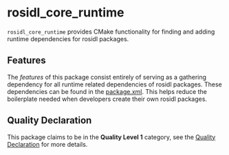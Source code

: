 # rosidl_core_runtime

`rosidl_core_runtime` provides CMake functionality for finding and adding runtime dependencies for rosidl packages.

## Features

The *features* of this package consist entirely of serving as a gathering dependency for all runtime related dependencies of rosidl packages.
These dependencies can be found in the [package.xml](package.xml).
This helps reduce the boilerplate needed when developers create their own rosidl packages.

## Quality Declaration

This package claims to be in the **Quality Level 1** category, see the [Quality Declaration](QUALITY_DECLARATION.md) for more details.
